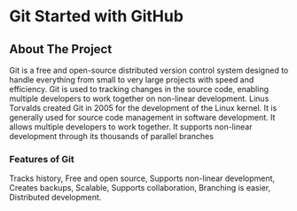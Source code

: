 # Git Started with GitHub
 
## About The Project 

Git is a free and open-source distributed version control system designed to handle everything from small to very large projects with speed and efficiency. 
Git is used to tracking changes in the source code, enabling multiple developers to work together on non-linear development. Linus Torvalds created Git in 2005 for the development of the Linux kernel.
It is generally used for source code management in software development. It allows multiple developers to work together. It supports non-linear development through its thousands of parallel branches
### Features of Git 
Tracks history, 
Free and open source, 
Supports non-linear development, 
Creates backups, 
Scalable, 
Supports collaboration, 
Branching is easier, 
Distributed development.

